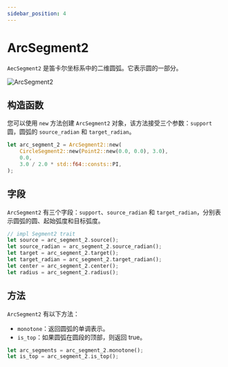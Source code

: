 ```yaml
---
sidebar_position: 4
---
```


# ArcSegment2

`AecSegment2` 是笛卡尔坐标系中的二维圆弧。它表示圆的一部分。

![ArcSegment2](/img/arc-segment-2.png)

## 构造函数

您可以使用 `new` 方法创建 `ArcSegment2` 对象，该方法接受三个参数：`support` 圆，圆弧的 `source_radian` 和 `target_radian`。

```rust
let arc_segment_2 = ArcSegment2::new(
    CircleSegment2::new(Point2::new(0.0, 0.0), 3.0),
    0.0,
    3.0 / 2.0 * std::f64::consts::PI,
);
```

## 字段

`ArcSegment2` 有三个字段：`support`、`source_radian` 和 `target_radian`，分别表示圆弧的圆、起始弧度和目标弧度。

```rust
// impl Segment2 trait
let source = arc_segment_2.source();
let source_radian = arc_segment_2.source_radian();
let target = arc_segment_2.target();
let target_radian = arc_segment_2.target_radian();
let center = arc_segment_2.center();
let radius = arc_segment_2.radius();
```

## 方法

`ArcSegment2` 有以下方法：

-   `monotone`：返回圆弧的单调表示。
-   `is_top`：如果圆弧在圆段的顶部，则返回 true。

```rust
let arc_segments = arc_segment_2.monotone();
let is_top = arc_segment_2.is_top();
```
